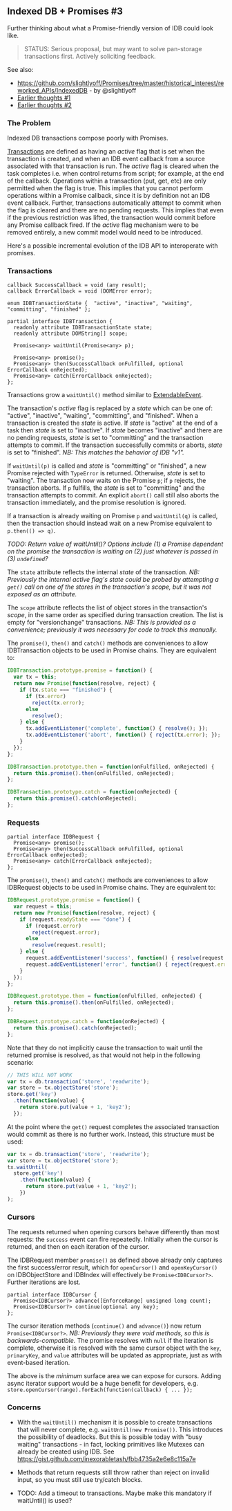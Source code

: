## Indexed DB + Promises #3 ##

Further thinking about what a Promise-friendly version of IDB could look like. 

> STATUS: Serious proposal, but may want to solve pan-storage transactions first. Actively soliciting feedback.

See also:

* https://github.com/slightlyoff/Promises/tree/master/historical_interest/reworked_APIs/IndexedDB - by @slightlyoff
* [Earlier thoughts #1](https://gist.github.com/inexorabletash/8791448)
* [Earlier thoughts #2](https://gist.github.com/inexorabletash/9675881)

### The Problem ###

Indexed DB transactions compose poorly with Promises.

[Transactions](https://dvcs.w3.org/hg/IndexedDB/raw-file/tip/Overview.html#transaction-concept) are defined as having an *active* flag that is set when the transaction is created, and when an IDB event callback from a source associated with that transaction is run. The *active* flag is cleared when the task completes i.e. when control returns from script; for example, at the end of the callback. Operations within a transaction (put, get, etc) are only permitted when the flag is true. This implies that you cannot perform operations within a Promise callback, since it is by definition not an IDB event callback. Further, transactions automatically attempt to commit when the flag is cleared and there are no pending requests. This implies that even if the previous restriction was lifted, the transaction would commit before any Promise callback fired. If the *active* flag mechanism were to be removed entirely, a new commit model would need to be introduced.

Here's a possible incremental evolution of the IDB API to interoperate with promises.

### Transactions ###

```
callback SuccessCallback = void (any result);
callback ErrorCallback = void (DOMError error);

enum IDBTransactionState {  "active", "inactive", "waiting", "committing", "finished" };

partial interface IDBTransaction {
  readonly attribute IDBTransactionState state;
  readonly attribute DOMString[] scope;

  Promise<any> waitUntil(Promise<any> p);

  Promise<any> promise();
  Promise<any> then(SuccessCallback onFulfilled, optional ErrorCallback onRejected);
  Promise<any> catch(ErrorCallback onRejected);
};
```

Transactions grow a `waitUntil()` method similar to [ExtendableEvent](https://slightlyoff.github.io/ServiceWorker/spec/service_worker/index.html#extendable-event).

The transaction's *active* flag is replaced by a *state* which can be one of: "active", "inactive", "waiting", "committing", and "finished". When a transaction is created the *state* is active. If *state* is "active" at the end of a task then *state* is set to "inactive". If *state* becomes "inactive" and there are no pending requests, *state* is set to "committing" and the transaction attempts to commit. If the transaction successfully commits or aborts, *state* is set to "finished". *NB: This matches the behavior of IDB "v1".*

If `waitUntil(p)` is called and *state* is "committing" or "finished", a new Promise rejected with `TypeError` is returned. Otherwise, *state* is set to "waiting". The transaction now waits on the Promise `p`; if `p` rejects, the transaction aborts. If `p` fulfills, the *state* is set to "committing" and the transaction attempts to commit. An explicit `abort()` call still also aborts the transaction immediately, and the promise resolution is ignored.

If a transaction is already waiting on Promise `p` and `waitUntil(q)` is called, then the transaction should instead wait on a new Promise equivalent to `p.then(() => q)`.

*TODO: Return value of waitUntil()? Options include (1) a Promise dependent on the promise the transaction is waiting on (2) just whatever is passed in (3) `undefined`?*

The `state` attribute reflects the internal *state* of the transaction. *NB: Previously the internal active flag's state could be probed by attempting a `get()` call on one of the stores in the transaction's scope, but it was not exposed as an attribute.*

The `scope` attribute reflects the list of object stores in the transaction's *scope*, in the same order as specified during transaction creation. The list is empty for "versionchange" transactions. *NB: This is provided as a convenience; previously it was necessary for code to track this manually.*

The `promise()`, `then()` and `catch()` methods are conveniences to allow IDBTransaction objects to be used in Promise chains. They are equivalent to:

```js
IDBTransaction.prototype.promise = function() {
  var tx = this;
  return new Promise(function(resolve, reject) {
    if (tx.state === "finished") {
      if (tx.error)
        reject(tx.error);
      else
        resolve();
    } else {
      tx.addEventListener('complete', function() { resolve(); });
      tx.addEventListener('abort', function() { reject(tx.error); });
    }
  });
};

IDBTransaction.prototype.then = function(onFulfilled, onRejected) {
  return this.promise().then(onFulfilled, onRejected);
};

IDBTransaction.prototype.catch = function(onRejected) {
  return this.promise().catch(onRejected);
};
```

### Requests ###

```
partial interface IDBRequest {
  Promise<any> promise();
  Promise<any> then(SuccessCallback onFulfilled, optional ErrorCallback onRejected);
  Promise<any> catch(ErrorCallback onRejected);
};
```

The `promise()`, `then()` and `catch()` methods are conveniences to allow IDBRequest objects to be used in Promise chains. They are equivalent to:

```js
IDBRequest.prototype.promise = function() {
  var request = this;
  return new Promise(function(resolve, reject) {
    if (request.readyState === "done") {
      if (request.error)
        reject(request.error);
      else
        resolve(request.result);
    } else {
      request.addEventListener('success', function() { resolve(request.result); });
      request.addEventListener('error', function() { reject(request.error); });
    }
  });
};

IDBRequest.prototype.then = function(onFulfilled, onRejected) {
  return this.promise().then(onFulfilled, onRejected);
};

IDBRequest.prototype.catch = function(onRejected) {
  return this.promise().catch(onRejected);
};
```

Note that they do not implicitly cause the transaction to wait until the returned promise is resolved, as that would not help in the following scenario:

```js
// THIS WILL NOT WORK
var tx = db.transaction('store', 'readwrite');
var store = tx.objectStore('store');
store.get('key')
  .then(function(value) {
    return store.put(value + 1, 'key2');
  });
```

At the point where the `get()` request completes the associated transaction would commit as there is no further work. Instead, this structure must be used:

```js
var tx = db.transaction('store', 'readwrite');
var store = tx.objectStore('store');
tx.waitUntil(
  store.get('key')
    .then(function(value) {
      return store.put(value + 1, 'key2');
    })
);
```

### Cursors ###

The requests returned when opening cursors behave differently than most requests: the `success` event can fire repeatedly. Initially when the cursor is returned, and then on each iteration of the cursor.

The IDBRequest member `promise()` as defined above already only captures the first success/error result, which for `openCursor()` and `openKeyCursor()` on IDBObjectStore and IDBIndex will effectively be `Promise<IDBCursor?>`. Further iterations are lost.

```
partial interface IDBCursor {
  Promise<IDBCursor?> advance([EnforceRange] unsigned long count);
  Promise<IDBCursor?> continue(optional any key);
};
```

The cursor iteration methods (`continue()` and `advance()`) now return `Promise<IDBCursor?>`. *NB: Previously they were void methods, so this is backwards-compatible.* The promise resolves with `null` if the iteration is complete, otherwise it is resolved with the same cursor object with the `key`, `primaryKey`, and `value` attributes will be updated as appropriate, just as with event-based iteration.

The above is the *minimum* surface area we can expose for cursors. Adding async iterator support would be a huge benefit for developers, e.g. `store.openCursor(range).forEach(function(callback) { ... });`

### Concerns ###

* With the `waitUntil()` mechanism it is possible to create transactions that will never complete, e.g. `waitUntil(new Promise())`. This introduces the possibility of deadlocks. But this is possible today with "busy waiting" transactions - in fact, locking primitives like Mutexes can already be created using IDB. See https://gist.github.com/inexorabletash/fbb4735a2e6e8c115a7e

* Methods that return requests still throw rather than reject on invalid input, so you must still use try/catch blocks.

* TODO: Add a timeout to transactions. Maybe make this mandatory if waitUntil() is used?
